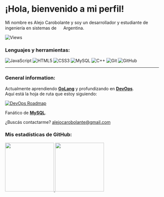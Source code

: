 # ¡Hola, bienvenido a mi perfil!

Mi nombre es Alejo Carobolante y soy un desarrollador y estudiante de ingeniería en sistemas de <img src="https://hatscripts.github.io/circle-flags/flags/ar.svg" width="15"> Argentina.
<p><img src="https://komarev.com/ghpvc/?username=alejocarobolante&label=Profile%20views&color=0e75b6&style=flat" alt="Views" /></p>

### Lenguajes y herramientas:

![JavaScript](https://img.shields.io/badge/javascript-%23323330.svg?style=for-the-badge&logo=javascript&logoColor=%23F7DF1E)
![HTML5](https://img.shields.io/badge/html5-%23E34F26.svg?style=for-the-badge&logo=html5&logoColor=white)
![CSS3](https://img.shields.io/badge/css3-%231572B6.svg?style=for-the-badge&logo=css3&logoColor=white)
![MySQL](https://img.shields.io/badge/MySQL-00000F?style=for-the-badge&logo=mysql&logoColor=white)
![C++](https://img.shields.io/badge/C%2B%2B-00599C?style=for-the-badge&logo=c%2B%2B&logoColor=white)
![Git](https://img.shields.io/badge/git-%23F05033.svg?style=for-the-badge&logo=git&logoColor=white)
![GitHub](https://img.shields.io/badge/github-%23121011.svg?style=for-the-badge&logo=github&logoColor=white)

<hr/>

### General information:

Actualmente aprendiendo <a href="https://go.dev"><strong>GoLang</strong></a> y profundizando en <a href="https://roadmap.sh/devops"><strong>DevOps</strong></a>.  
Aquí está la hoja de ruta que estoy siguiendo:  

[![DevOps Roadmap](https://img.shields.io/badge/roadmap-DevOps-blue?style=for-the-badge&logo=roadmap.sh)](https://roadmap.sh/devops)

Fanático de <a href="https://www.mysql.com/"><strong>MySQL</strong></a>.    
    
¿Buscás contactarme? <a href="mailto:alejocarobolante@gmail.com">alejocarobolante@gmail.com</a>

### Mis estadísticas de GitHub:

<a href="https://github.com/AlejoCarobolante">
<img height="160em" src="https://github-readme-stats.vercel.app/api?username=alejocarobolante&show_icons=true&theme=synthwave&include_all_commits=true&count_private=true"/>
<img height="160em" src="https://github-readme-stats.vercel.app/api/top-langs/?username=alejocarobolante&layout=compact&langs_count=7&theme=synthwave"/>
</a>

